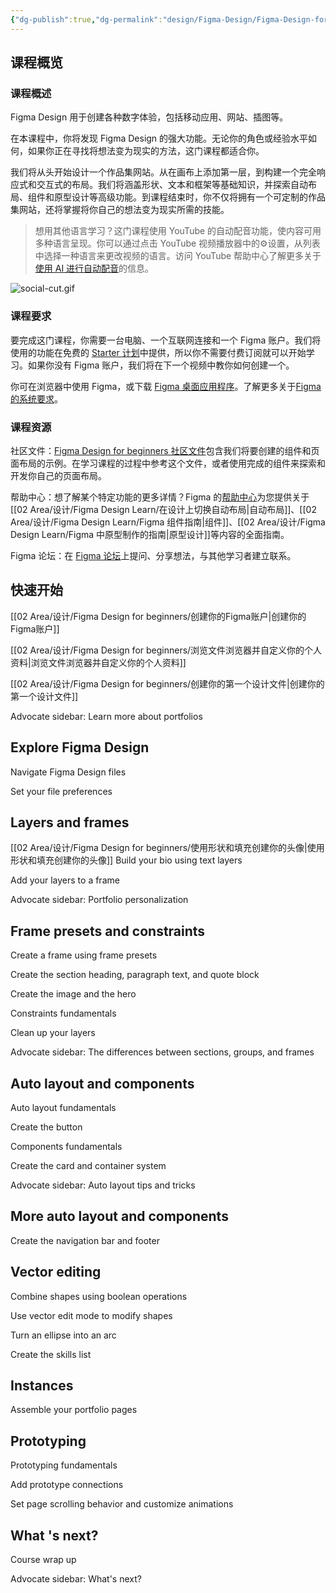 ```yaml
---
{"dg-publish":true,"dg-permalink":"design/Figma-Design/Figma-Design-for-beginners","permalink":"/design/Figma-Design/Figma-Design-for-beginners/","metatags":{"description":"Start your Figma Design learning journey with this hands-on course where we design a portfolio website from scratch. We'll cover the basics like shapes, text, and frames, and tap into more advanced features like auto layout, components, and prototyping. By the end, you'll be ready to start bringing your own ideas to life.","og:site_name":"DavonOs","og:title":"Figma 设计入门","og:type":"article","og:url":"https://zuji.eu.org/design/Figma-Design/Figma-Design-for-beginners","og:image":"https://help.figma.com/hc/theming_assets/01HZFG1N1QJPKABHT3PHQQ0J9J","og:image: width":"200","og:image: alt":"articlecover","og:locale":"zh_cn"},"tags":["Design/UI/Figma"],"dgShowInlineTitle":true,"created":"2025-07-03 10:26","updated":"2025-08-03 20:32"}
---
```



## 课程概览

### 课程概述

Figma Design 用于创建各种数字体验，包括移动应用、网站、插图等。

在本课程中，你将发现 Figma Design 的强大功能。无论你的角色或经验水平如何，如果你正在寻找将想法变为现实的方法，这门课程都适合你。

我们将从头开始设计一个作品集网站。从在画布上添加第一层，到构建一个完全响应式和交互式的布局。我们将涵盖形状、文本和框架等基础知识，并探索自动布局、组件和原型设计等高级功能。到课程结束时，你不仅将拥有一个可定制的作品集网站，还将掌握将你自己的想法变为现实所需的技能。

> 想用其他语言学习？这门课程使用 YouTube 的自动配音功能，使内容可用多种语言呈现。你可以通过点击 YouTube 视频播放器中的⚙️设置，从列表中选择一种语言来更改视频的语言。访问 YouTube 帮助中心了解更多关于[使用 AI 进行自动配音](https://support.google.com/youtube/answer/15569972?hl=en)的信息。

![social-cut.gif](https://help.figma.com/hc/article_attachments/31752022400151)

### 课程要求

要完成这门课程，你需要一台电脑、一个互联网连接和一个 Figma 账户。我们将使用的功能在免费的 [Starter 计划](https://help.figma.com/hc/en-us/articles/360040328273-Figma-plans-and-features)中提供，所以你不需要付费订阅就可以开始学习。如果你没有 Figma 账户，我们将在下一个视频中教你如何创建一个。

你可在浏览器中使用 Figma，或下载 [Figma 桌面应用程序](https://www.figma.com/downloads/)。了解更多关于[Figma 的系统要求](https://help.figma.com/hc/en-us/articles/360039827194)。

### 课程资源

社区文件：[Figma Design for beginners 社区文件](https://www.figma.com/community/file/1499455316701927850)包含我们将要创建的组件和页面布局的示例。在学习课程的过程中参考这个文件，或者使用完成的组件来探索和开发你自己的页面布局。

帮助中心：想了解某个特定功能的更多详情？Figma 的[帮助中心](https://help.figma.com/hc/en-us)为您提供关于[[02 Area/设计/Figma Design Learn/在设计上切换自动布局\|自动布局]]、[[02 Area/设计/Figma Design Learn/Figma 组件指南\|组件]]、[[02 Area/设计/Figma Design Learn/Figma 中原型制作的指南\|原型设计]]等内容的全面指南。

Figma 论坛：在 [Figma 论坛](https://forum.figma.com/)上提问、分享想法，与其他学习者建立联系。

## 快速开始

[[02 Area/设计/Figma Design for beginners/创建你的Figma账户\|创建你的Figma账户]]

[[02 Area/设计/Figma Design for beginners/浏览文件浏览器并自定义你的个人资料\|浏览文件浏览器并自定义你的个人资料]]

[[02 Area/设计/Figma Design for beginners/创建你的第一个设计文件\|创建你的第一个设计文件]]

Advocate sidebar: Learn more about portfolios

## Explore Figma Design
Navigate Figma Design files

Set your file preferences

## Layers and frames

[[02 Area/设计/Figma Design for beginners/使用形状和填充创建你的头像\|使用形状和填充创建你的头像]]
Build your bio using text layers

Add your layers to a frame

Advocate sidebar: Portfolio personalization
## Frame presets and constraints
Create a frame using frame presets

Create the section heading, paragraph text, and quote block

Create the image and the hero

Constraints fundamentals

Clean up your layers

Advocate sidebar: The differences between sections, groups, and frames
## Auto layout and components
Auto layout fundamentals

Create the button

Components fundamentals

Create the card and container system

Advocate sidebar: Auto layout tips and tricks
## More auto layout and components
Create the navigation bar and footer

## Vector editing
Combine shapes using boolean operations

Use vector edit mode to modify shapes

Turn an ellipse into an arc

Create the skills list
## Instances
Assemble your portfolio pages

## Prototyping
Prototyping fundamentals

Add prototype connections

Set page scrolling behavior and customize animations
## What 's next?
Course wrap up

Advocate sidebar: What's next?